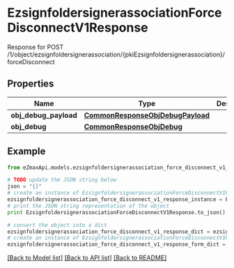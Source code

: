 # EzsignfoldersignerassociationForceDisconnectV1Response

Response for POST /1/object/ezsignfoldersignerassociation/{pkiEzsignfoldersignerassociation}/forceDisconnect

## Properties

Name | Type | Description | Notes
------------ | ------------- | ------------- | -------------
**obj_debug_payload** | [**CommonResponseObjDebugPayload**](CommonResponseObjDebugPayload.md) |  | 
**obj_debug** | [**CommonResponseObjDebug**](CommonResponseObjDebug.md) |  | [optional] 

## Example

```python
from eZmaxApi.models.ezsignfoldersignerassociation_force_disconnect_v1_response import EzsignfoldersignerassociationForceDisconnectV1Response

# TODO update the JSON string below
json = "{}"
# create an instance of EzsignfoldersignerassociationForceDisconnectV1Response from a JSON string
ezsignfoldersignerassociation_force_disconnect_v1_response_instance = EzsignfoldersignerassociationForceDisconnectV1Response.from_json(json)
# print the JSON string representation of the object
print EzsignfoldersignerassociationForceDisconnectV1Response.to_json()

# convert the object into a dict
ezsignfoldersignerassociation_force_disconnect_v1_response_dict = ezsignfoldersignerassociation_force_disconnect_v1_response_instance.to_dict()
# create an instance of EzsignfoldersignerassociationForceDisconnectV1Response from a dict
ezsignfoldersignerassociation_force_disconnect_v1_response_form_dict = ezsignfoldersignerassociation_force_disconnect_v1_response.from_dict(ezsignfoldersignerassociation_force_disconnect_v1_response_dict)
```
[[Back to Model list]](../README.md#documentation-for-models) [[Back to API list]](../README.md#documentation-for-api-endpoints) [[Back to README]](../README.md)


